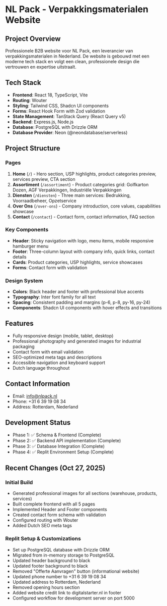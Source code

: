 # NL Pack - Verpakkingsmaterialen Website

## Project Overview
Professionele B2B website voor NL Pack, een leverancier van verpakkingsmaterialen in Nederland. De website is gebouwd met een moderne tech stack en volgt een clean, professionele design die vertrouwen en expertise uitstraalt.

## Tech Stack
- **Frontend**: React 18, TypeScript, Vite
- **Routing**: Wouter
- **Styling**: Tailwind CSS, Shadcn UI components
- **Forms**: React Hook Form with Zod validation
- **State Management**: TanStack Query (React Query v5)
- **Backend**: Express.js, Node.js
- **Database**: PostgreSQL with Drizzle ORM
- **Database Provider**: Neon (@neondatabase/serverless)

## Project Structure

### Pages
1. **Home** (`/`) - Hero section, USP highlights, product categories preview, services preview, CTA section
2. **Assortiment** (`/assortiment`) - Product categories grid: Golfkarton Dozen, AGF Verpakkingen, Industriële Verpakkingen
3. **Diensten** (`/diensten`) - Three main services: Bedrukking, Voorraadbeheer, Opzetservice
4. **Over Ons** (`/over-ons`) - Company introduction, core values, capabilities showcase
5. **Contact** (`/contact`) - Contact form, contact information, FAQ section

### Key Components
- **Header**: Sticky navigation with logo, menu items, mobile responsive hamburger menu
- **Footer**: Three-column layout with company info, quick links, contact details
- **Cards**: Product categories, USP highlights, service showcases
- **Forms**: Contact form with validation

### Design System
- **Colors**: Black header and footer with professional blue accents
- **Typography**: Inter font family for all text
- **Spacing**: Consistent padding and margins (p-6, p-8, py-16, py-24)
- **Components**: Shadcn UI components with hover effects and transitions

## Features
- Fully responsive design (mobile, tablet, desktop)
- Professional photography and generated images for industrial packaging
- Contact form with email validation
- SEO-optimized meta tags and descriptions
- Accessible navigation and keyboard support
- Dutch language throughout

## Contact Information
- Email: info@nlpack.nl
- Phone: +31 6 39 19 08 34
- Address: Rotterdam, Nederland

## Development Status
- Phase 1: ✅ Schema & Frontend (Complete)
- Phase 2: ✅ Backend API implementation (Complete)
- Phase 3: ✅ Database Integration (Complete)
- Phase 4: ✅ Replit Environment Setup (Complete)

## Recent Changes (Oct 27, 2025)
### Initial Build
- Generated professional images for all sections (warehouse, products, services)
- Built complete frontend with all 5 pages
- Implemented Header and Footer components
- Created contact form schema with validation
- Configured routing with Wouter
- Added Dutch SEO meta tags

### Replit Setup & Customizations
- Set up PostgreSQL database with Drizzle ORM
- Migrated from in-memory storage to PostgreSQL
- Updated header background to black
- Updated footer background to black
- Removed "Offerte Aanvragen" button (informational website)
- Updated phone number to +31 6 39 19 08 34
- Updated address to Rotterdam, Nederland
- Removed opening hours section
- Added website credit link to digitalstarter.nl in footer
- Configured workflow for development server on port 5000
